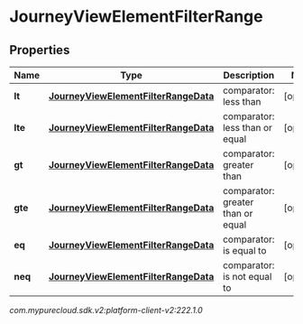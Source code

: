 # JourneyViewElementFilterRange


## Properties

| Name | Type | Description | Notes |
| ------------ | ------------- | ------------- | ------------- |
| **lt** | [**JourneyViewElementFilterRangeData**](JourneyViewElementFilterRangeData) | comparator: less than |  [optional] |
| **lte** | [**JourneyViewElementFilterRangeData**](JourneyViewElementFilterRangeData) | comparator: less than or equal |  [optional] |
| **gt** | [**JourneyViewElementFilterRangeData**](JourneyViewElementFilterRangeData) | comparator: greater than |  [optional] |
| **gte** | [**JourneyViewElementFilterRangeData**](JourneyViewElementFilterRangeData) | comparator: greater than or equal |  [optional] |
| **eq** | [**JourneyViewElementFilterRangeData**](JourneyViewElementFilterRangeData) | comparator: is equal to |  [optional] |
| **neq** | [**JourneyViewElementFilterRangeData**](JourneyViewElementFilterRangeData) | comparator: is not equal to |  [optional] |




_com.mypurecloud.sdk.v2:platform-client-v2:222.1.0_
